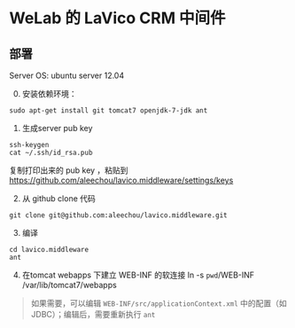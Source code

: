WeLab 的 LaVico CRM 中间件
=================

## 部署

Server OS: ubuntu server 12.04

0. 安装依赖环境：
```
sudo apt-get install git tomcat7 openjdk-7-jdk ant 
```

1. 生成server pub key

```
ssh-keygen
cat ~/.ssh/id_rsa.pub
```

复制打印出来的 pub key ，粘贴到 https://github.com/aleechou/lavico.middleware/settings/keys

2. 从 github clone 代码

```
git clone git@github.com:aleechou/lavico.middleware.git
```

3. 编译

```
cd lavico.middleware
ant
```

4. 在tomcat webapps 下建立 WEB-INF 的软连接
ln -s `pwd`/WEB-INF /var/lib/tomcat7/webapps

> 如果需要，可以编辑 `WEB-INF/src/applicationContext.xml` 中的配置（如JDBC）；编辑后，需要重新执行 `ant`


